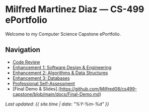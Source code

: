 # Milfred Martinez Diaz — CS-499 ePortfolio

Welcome to my Computer Science Capstone ePortfolio.

## Navigation
- [Code Review](https://github.com/Milfred08/cs499-capstone/blob/main/docs/code-review.md)
- [Enhancement 1: Software Design & Engineering](https://github.com/Milfred08/cs499-capstone/blob/main/docs/enhancement-1.md)
- [Enhancement 2: Algorithms & Data Structures](https://github.com/Milfred08/cs499-capstone/blob/main/docs/enhancement-2.md)
- [Enhancement 3: Databases](https://github.com/Milfred08/cs499-capstone/blob/main/docs/enhancement-3.md)
- [Professional Self-Assessment](https://github.com/Milfred08/cs499-capstone/blob/main/docs/self-assessment.md)
- [Final Demo & Slides].(https://github.com/Milfred08/cs499-capstone/blob/main/docs/Final-Demo.md)

_Last updated: {{ site.time | date: "%Y-%m-%d" }}_
